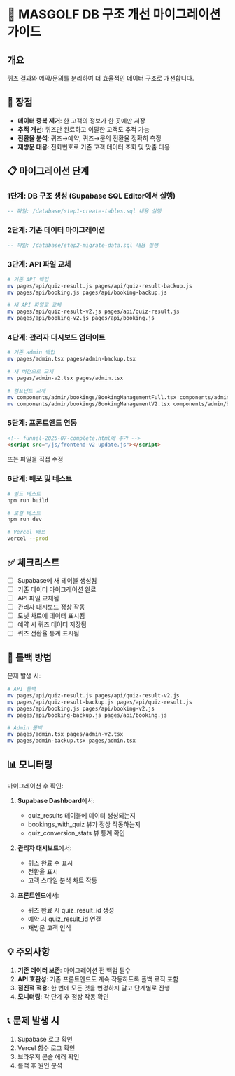 # 🚀 MASGOLF DB 구조 개선 마이그레이션 가이드

## 개요
퀴즈 결과와 예약/문의를 분리하여 더 효율적인 데이터 구조로 개선합니다.

## 🎯 장점
- **데이터 중복 제거**: 한 고객의 정보가 한 곳에만 저장
- **추적 개선**: 퀴즈만 완료하고 이탈한 고객도 추적 가능
- **전환율 분석**: 퀴즈→예약, 퀴즈→문의 전환율 정확히 측정
- **재방문 대응**: 전화번호로 기존 고객 데이터 조회 및 맞춤 대응

## 📋 마이그레이션 단계

### 1단계: DB 구조 생성 (Supabase SQL Editor에서 실행)

```sql
-- 파일: /database/step1-create-tables.sql 내용 실행
```

### 2단계: 기존 데이터 마이그레이션

```sql
-- 파일: /database/step2-migrate-data.sql 내용 실행
```

### 3단계: API 파일 교체

```bash
# 기존 API 백업
mv pages/api/quiz-result.js pages/api/quiz-result-backup.js
mv pages/api/booking.js pages/api/booking-backup.js

# 새 API 파일로 교체
mv pages/api/quiz-result-v2.js pages/api/quiz-result.js
mv pages/api/booking-v2.js pages/api/booking.js
```

### 4단계: 관리자 대시보드 업데이트

```bash
# 기존 admin 백업
mv pages/admin.tsx pages/admin-backup.tsx

# 새 버전으로 교체
mv pages/admin-v2.tsx pages/admin.tsx

# 컴포넌트 교체
mv components/admin/bookings/BookingManagementFull.tsx components/admin/bookings/BookingManagementFull-backup.tsx
mv components/admin/bookings/BookingManagementV2.tsx components/admin/bookings/BookingManagementFull.tsx
```

### 5단계: 프론트엔드 연동

```html
<!-- funnel-2025-07-complete.html에 추가 -->
<script src="/js/frontend-v2-update.js"></script>
```

또는 파일을 직접 수정

### 6단계: 배포 및 테스트

```bash
# 빌드 테스트
npm run build

# 로컬 테스트
npm run dev

# Vercel 배포
vercel --prod
```

## ✅ 체크리스트

- [ ] Supabase에 새 테이블 생성됨
- [ ] 기존 데이터 마이그레이션 완료
- [ ] API 파일 교체됨
- [ ] 관리자 대시보드 정상 작동
- [ ] 도넛 차트에 데이터 표시됨
- [ ] 예약 시 퀴즈 데이터 저장됨
- [ ] 퀴즈 전환율 통계 표시됨

## 🔄 롤백 방법

문제 발생 시:

```bash
# API 롤백
mv pages/api/quiz-result.js pages/api/quiz-result-v2.js
mv pages/api/quiz-result-backup.js pages/api/quiz-result.js
mv pages/api/booking.js pages/api/booking-v2.js
mv pages/api/booking-backup.js pages/api/booking.js

# Admin 롤백
mv pages/admin.tsx pages/admin-v2.tsx
mv pages/admin-backup.tsx pages/admin.tsx
```

## 📊 모니터링

마이그레이션 후 확인:

1. **Supabase Dashboard**에서:
   - quiz_results 테이블에 데이터 생성되는지
   - bookings_with_quiz 뷰가 정상 작동하는지
   - quiz_conversion_stats 뷰 통계 확인

2. **관리자 대시보드**에서:
   - 퀴즈 완료 수 표시
   - 전환율 표시
   - 고객 스타일 분석 차트 작동

3. **프론트엔드**에서:
   - 퀴즈 완료 시 quiz_result_id 생성
   - 예약 시 quiz_result_id 연결
   - 재방문 고객 인식

## 💡 주의사항

1. **기존 데이터 보존**: 마이그레이션 전 백업 필수
2. **API 호환성**: 기존 프론트엔드도 계속 작동하도록 폴백 로직 포함
3. **점진적 적용**: 한 번에 모든 것을 변경하지 말고 단계별로 진행
4. **모니터링**: 각 단계 후 정상 작동 확인

## 📞 문제 발생 시

1. Supabase 로그 확인
2. Vercel 함수 로그 확인
3. 브라우저 콘솔 에러 확인
4. 롤백 후 원인 분석
